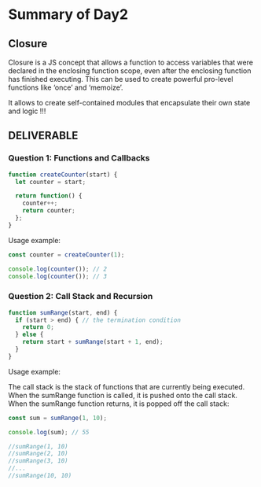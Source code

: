 
# Summary of Day2

## Closure
Closure is a JS concept that allows a function to access variables that were declared in the enclosing function scope, 
even after the enclosing function has finished executing. This can be used to create powerful pro-level 
functions like ‘once’ and ‘memoize’.

It allows to create self-contained modules that encapsulate their own state and logic !!!

## DELIVERABLE

### Question 1: Functions and Callbacks
```js
function createCounter(start) {
  let counter = start;

  return function() {
    counter++;
    return counter;
  };
}
```
Usage example:
```js
const counter = createCounter(1);

console.log(counter()); // 2
console.log(counter()); // 3
```
### Question 2: Call Stack and Recursion
```js
function sumRange(start, end) {
  if (start > end) { // the termination condition
    return 0;
  } else {
    return start + sumRange(start + 1, end);
  }
}
```

Usage example:

The call stack is the stack of functions that are currently being executed. When the sumRange function is called, 
it is pushed onto the call stack. When the sumRange function returns, it is popped off the call stack:

```js
const sum = sumRange(1, 10);

console.log(sum); // 55

//sumRange(1, 10)
//sumRange(2, 10)
//sumRange(3, 10)
//...
//sumRange(10, 10)
```
